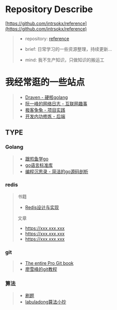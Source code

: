 # Repository Describe
[https://github.com/intrsokx/reference](https://github.com/intrsokx/reference)
>- repository:  [reference](https://github.com/intrsokx/reference)
>
>- brief: 日常学习的一些资源整理，持续更新...
>
>- mind: 我不生产知识，只做知识的搬运工
>
>

# 我经常逛的一些站点
>* [Draven - 硬核golang](https://draveness.me/)
>* [阮一峰的网络日志 - 互联网趣事](http://www.ruanyifeng.com/blog/)
>* [极客兔兔 - 项目实践](https://geektutu.com/)
>* [开发内功修炼 - 后端](https://github.com/yanfeizhang/coder-kung-fu)

## TYPE
### Golang
>* [跟煎鱼学go](https://eddycjy.gitbook.io/golang/)
>* [go语言标准库](https://books.studygolang.com/The-Golang-Standard-Library-by-Example/)
>* [编程沉思录 - 简洁的go源码剖析](https://www.cyhone.com/)
### redis
> 书籍
> * [Redis设计与实现](https://www.kancloud.cn/kancloud/redisbook/63822)
>
> 文章
> * https://xxx.xxx.xxx
> * https://xxx.xxx.xxx
> * https://xxx.xxx.xxx

### git 
> * [The entire Pro Git book](https://git-scm.com/book/zh/v2)
> * [廖雪峰的git教程](https://www.liaoxuefeng.com/wiki/896043488029600)

### 算法
> * [刷题](https://greyireland.gitbook.io/algorithm-pattern/)
> * [labuladong算法小抄](https://labuladong.gitbook.io/algo/)

